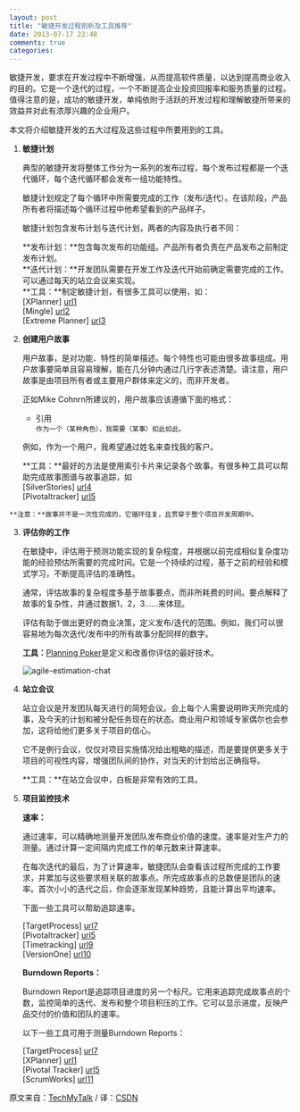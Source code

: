 ```yaml
---
layout: post
title: "敏捷开发过程剖析及工具推荐"
date: 2013-07-17 22:48
comments: true
categories: 
---
```

敏捷开发，要求在开发过程中不断增强，从而提高软件质量，以达到提高商业收入的目的。它是一个迭代的过程，一个不断提高企业投资回报率和服务质量的过程。值得注意的是，成功的敏捷开发，单纯依附于活跃的开发过程和理解敏捷所带来的效益并对此有浓厚兴趣的企业用户。 

本文将介绍敏捷开发的五大过程及这些过程中所要用到的工具。 

1. **敏捷计划** 

	典型的敏捷开发将整体工作分为一系列的发布过程，每个发布过程都是一个迭代循环，每个迭代循环都会发布一组功能特性。 

	敏捷计划规定了每个循环中所需要完成的工作（发布/迭代）。在该阶段，产品所有者将描述每个循环过程中他希望看到的产品样子。 

	敏捷计划包含发布计划与迭代计划，两者的内容及执行者不同： 

	**发布计划：**包含每次发布的功能组。产品所有者负责在产品发布之前制定发布计划。  
	**迭代计划：**开发团队需要在开发工作及迭代开始前确定需要完成的工作。可以通过每天的站立会议来实现。  
	**工具：**制定敏捷计划，有很多工具可以使用，如：   
	[XPlanner] [url1]  
	[Mingle] [url2]  
	[Extreme Planner] [url3]

[url1]:http://www.xplanner.org/
[url2]:http://www.xplanner.org/
[url3]:http://www.extremeplanner.com/  



2. **创建用户故事** 

	用户故事，是对功能、特性的简单描述。每个特性也可能由很多故事组成。用户故事要简单且容易理解，能在几分钟内通过几行字表述清楚。请注意，用户故事是由项目所有者或主要用户群体来定义的，而非开发者。 

	正如Mike Cohnrn所建议的，用户故事应该遵循下面的格式：  

	*   引用  
    `作为一个（某种角色），我需要（某事）如此如此。`

	例如，作为一个用户，我希望通过姓名来查找我的客户。 

	**工具：**最好的方法是使用索引卡片来记录各个故事。有很多种工具可以帮助完成故事图谱与故事追踪，如   
	[SilverStories] [url4]  
	[Pivotaltracker] [url5]  

[url4]:http://toolsforagile.com/silverstories/
[url5]:http://www.pivotaltracker.com/

	**注意：**故事并不是一次性完成的，它循环往复，且贯穿于整个项目开发周期中。   

3. **评估你的工作** 

	在敏捷中，评估用于预测功能实现的复杂程度，并根据以前完成相似复杂度功能的经验预估所需要的完成时间。它是一个持续的过程，基于之前的经验和模式学习，不断提高评估的准确性。 

	通常，评估故事的复杂程度多基于故事要点，而非所耗费的时间。要点解释了故事的复杂性，并通过数据1，2，3……来体现。 

	评估有助于做出更好的商业决策，定义发布/迭代的范围。例如，我们可以很容易地为每次迭代/发布中的所有故事分配同样的数字。 

	**工具：**[Planning Poker][url6]是定义和改善你评估的最好技术。  

	![agile-estimation-chat](http://techmytalk.files.wordpress.com/2013/07/agile-estimation-chat.jpg) 

[url6]:http://www.planningpoker.com/

4.  **站立会议** 

	站立会议是开发团队每天进行的简短会议。会上每个人需要说明昨天所完成的事，及今天的计划和被分配任务现在的状态。商业用户和领域专家偶尔也会参加，这将给他们更多关于项目的信心。 

	它不是例行会议，仅仅对项目实施情况给出粗略的描述，而是要提供更多关于项目的可视性内容，增强团队间的协作，对当天的计划给出正确指导。 

	**工具：**在站立会议中，白板是非常有效的工具。 

5.  **项目监控技术** 

	**速率：** 

	通过速率，可以精确地测量开发团队发布商业价值的速度。速率是对生产力的测量。通过计算一定间隔内完成工作的单元数来计算速率。 

	在每次迭代的最后，为了计算速率，敏捷团队会查看该过程所完成的工作要求，并累加与这些要求相关联的故事点。所完成故事点的总数便是团队的速率。首次小小的迭代之后，你会逐渐发现某种趋势，且能计算出平均速率。 

	下面一些工具可以帮助追踪速率。 

	[TargetProcess] [url7]  
	[Pivotaltracker] [url5]  
	[Timetracking] [url9]  
	[VersionOne] [url10]  

	**Burndown Reports：** 

	Burndown  Report是追踪项目进度的另一个标尺。它用来追踪完成故事点的个数，监控简单的迭代、发布和整个项目积压的工作。它可以显示进度，反映产品交付的价值和团队的速率。 

	以下一些工具可用于测量Burndown Reports： 

	[TargetProcess] [url7]  
	[XPlanner] [url1]  
	[Pivotal Tracker] [url5]  
	[ScrumWorks] [url11]


原文来自：[TechMyTalk][url12] / 译：[CSDN][url8]

[url7]:http://www.targetprocess.com/
[url8]:http://www.csdn.net/article/2013-07-16/2816244
[url9]:http://slimtimer.com/
[url10]:http://www.versionone.com/
[url11]:http://danube.com/scrumworks/basic
[url12]:http://techmytalk.com/2013/07/14/agile-software-development-process/